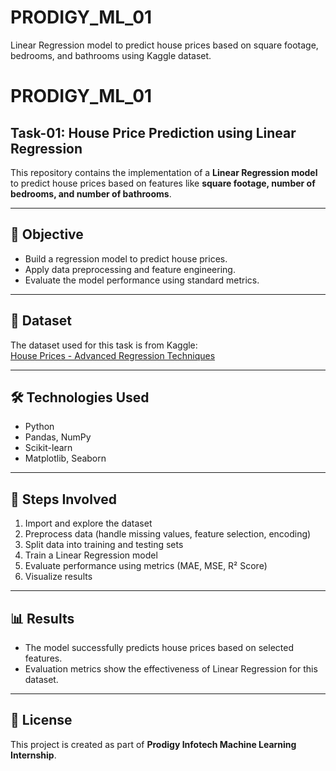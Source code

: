 # PRODIGY_ML_01
Linear Regression model to predict house prices based on square footage, bedrooms, and bathrooms using Kaggle dataset.


# PRODIGY_ML_01

## Task-01: House Price Prediction using Linear Regression  

This repository contains the implementation of a **Linear Regression model** to predict house prices based on features like **square footage, number of bedrooms, and number of bathrooms**.  

---

## 📌 Objective  
- Build a regression model to predict house prices.  
- Apply data preprocessing and feature engineering.  
- Evaluate the model performance using standard metrics.  

---

## 📂 Dataset  
The dataset used for this task is from Kaggle:  
[House Prices - Advanced Regression Techniques](https://www.kaggle.com/c/house-prices-advanced-regression-techniques/data)  

---

## 🛠️ Technologies Used  
- Python  
- Pandas, NumPy  
- Scikit-learn  
- Matplotlib, Seaborn  

---

## 🚀 Steps Involved  
1. Import and explore the dataset  
2. Preprocess data (handle missing values, feature selection, encoding)  
3. Split data into training and testing sets  
4. Train a Linear Regression model  
5. Evaluate performance using metrics (MAE, MSE, R² Score)  
6. Visualize results  

---

## 📊 Results  
- The model successfully predicts house prices based on selected features.  
- Evaluation metrics show the effectiveness of Linear Regression for this dataset.  

---

## 📜 License  
This project is created as part of **Prodigy Infotech Machine Learning Internship**.  
